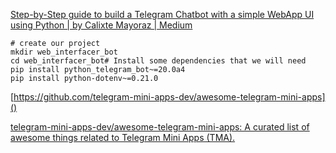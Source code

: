 [Step-by-Step guide to build a Telegram Chatbot with a simple WebApp UI using Python | by Calixte Mayoraz | Medium](https://medium.com/@calixtemayoraz/step-by-step-guide-to-build-a-telegram-chatbot-with-a-simple-webapp-ui-using-python-44dca453522f)

```
# create our project
mkdir web_interfacer_bot
cd web_interfacer_bot# Install some dependencies that we will need
pip install python_telegram_bot~=20.0a4
pip install python-dotenv~=0.21.0
```

[https://github.com/telegram-mini-apps-dev/awesome-telegram-mini-apps]()

[telegram-mini-apps-dev/awesome-telegram-mini-apps: A curated list of awesome things related to Telegram Mini Apps (TMA).](https://github.com/telegram-mini-apps-dev/awesome-telegram-mini-apps)

